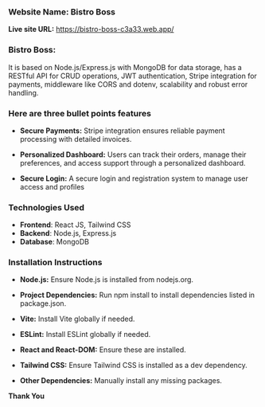 ### Website Name: Bistro Boss

**Live site URL:** https://bistro-boss-c3a33.web.app/

### Bistro Boss:
It is based on Node.js/Express.js with MongoDB for data storage, has a RESTful API for CRUD operations, JWT authentication, Stripe integration for payments, middleware like CORS and dotenv, scalability and robust error handling.

### **Here are three bullet points features**

* **Secure Payments:** Stripe integration ensures reliable payment processing with detailed invoices.

* **Personalized Dashboard:** Users can track their orders, manage their preferences, and access support through a personalized dashboard.
  
* **Secure Login:** A secure login and registration system to manage user access and profiles

### Technologies Used

* **Frontend**: React JS, Tailwind CSS
* **Backend**: Node.js, Express.js
* **Database**: MongoDB

### Installation Instructions

* **Node.js:** Ensure Node.js is installed from nodejs.org.

* **Project Dependencies:** Run npm install to install dependencies listed in package.json.

* **Vite:** Install Vite globally if needed.

* **ESLint:** Install ESLint globally if needed.

* **React and React-DOM:** Ensure these are installed.

* **Tailwind CSS:** Ensure Tailwind CSS is installed as a dev dependency.

* **Other Dependencies:** Manually install any missing packages.

**Thank You**
